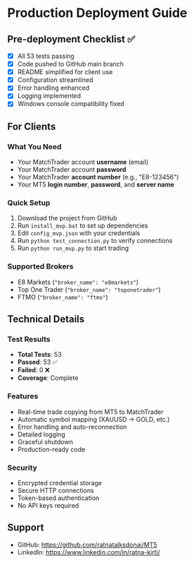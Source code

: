 # Production Deployment Guide

## Pre-deployment Checklist ✅

- [x] All 53 tests passing
- [x] Code pushed to GitHub main branch
- [x] README simplified for client use
- [x] Configuration streamlined
- [x] Error handling enhanced
- [x] Logging implemented
- [x] Windows console compatibility fixed

## For Clients

### What You Need
- Your MatchTrader account **username** (email)
- Your MatchTrader account **password**  
- Your MatchTrader **account number** (e.g., "E8-123456")
- Your MT5 **login number**, **password**, and **server name**

### Quick Setup
1. Download the project from GitHub
2. Run `install_mvp.bat` to set up dependencies
3. Edit `config_mvp.json` with your credentials
4. Run `python test_connection.py` to verify connections
5. Run `python run_mvp.py` to start trading

### Supported Brokers
- E8 Markets (`"broker_name": "e8markets"`)
- Top One Trader (`"broker_name": "toponetrader"`)
- FTMO (`"broker_name": "ftmo"`)

## Technical Details

### Test Results
- **Total Tests**: 53
- **Passed**: 53 ✅
- **Failed**: 0 ❌
- **Coverage**: Complete

### Features
- Real-time trade copying from MT5 to MatchTrader
- Automatic symbol mapping (XAUUSD → GOLD, etc.)
- Error handling and auto-reconnection
- Detailed logging
- Graceful shutdown
- Production-ready code

### Security
- Encrypted credential storage
- Secure HTTP connections
- Token-based authentication
- No API keys required

## Support
- GitHub: https://github.com/ratnatalksdonai/MT5
- LinkedIn: https://www.linkedin.com/in/ratna-kirti/
